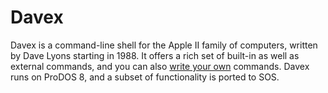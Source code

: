 # Davex

Davex is a command-line shell for the Apple II family of computers, written by Dave Lyons starting in 1988.  It offers a rich set of built-in as well as external commands, and you can also [write your own](https://github.com/david-schmidt/Davex/wiki/Writing-external-commands) commands.  Davex runs on ProDOS 8, and a subset of functionality is ported to SOS.
